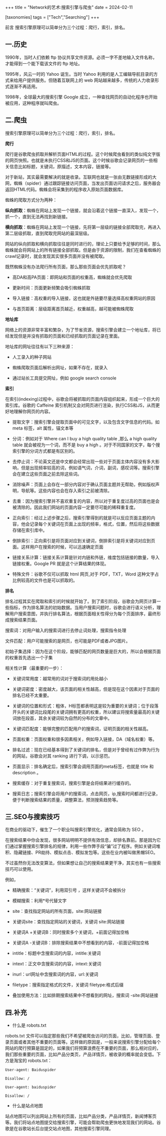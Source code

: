 +++
title = "Network的艺术:搜索引擎与爬虫"
date = 2024-02-11

[taxonomies]
tags = ["Tech","Searching"]
+++

前言 搜索引擎原理可以简单分为三个过程：爬行，索引，排名。
<!-- more -->
## 一.历史

1990年，当时人们依赖 ftp 协议共享文件资源。必须一字不差地输入文件名称，才能得到一个能下载该文件的 ftp 地址。

1995年，风云一时的 Yahoo 诞生。当时 Yahoo 利用的是人工编辑导航目录的方式来给用户提供服务。但随着互联网上的 web 网站越来越多，传统的人力收录形式逐渐不再适用。

1998年，全球最大的搜索引擎 Google 成立，一种查找网页的自动化程序也开始被应用，这种程序就叫爬虫。

## 二.爬虫

搜索引擎原理可以简单分为三个过程：爬行，索引，排名。

**爬行**

爬行是谷歌爬虫抓取并解析页面HTML的过程。这个时候爬虫看到的类似纯文字版的网页快照。也就是未执行CSS和JS的页面。这个时候谷歌会记录网页的一些相关信息比如标题，关键词，原描述，文本内容，链接等。

对于新站，其实最需要解决的就是收录。互联网也就是一张由无数链接形成的大网，蜘蛛（spider）通过跟踪链接访问页面，当发出页面访问请求之后，服务器会返回HTML代码。蜘蛛会将采集到的程序收入原始页面数据库。

蜘蛛的爬取方式分为两种：

**纵向抓取**：蜘蛛在网站上发现一个链接，就会沿着这个链接一直深入，发现一个，抓一个，直到无法再找到新链接。

**横向抓取**：蜘蛛在网站上发现一个链接，先将第一层级的链接全部爬取完，再进入第二层级抓取，直到爬取完网站的最深层级。

网站的纵向抓取和横向抓取往往是同时进行的，理论上只要给予足够的时间，那么蜘蛛就会将网站上的所有链接全部抓取。但是由于资源的限制，我们在查看蜘蛛的crawl记录时，就会发现其实很多页面并没有被爬取。

既然蜘蛛没有办法爬行所有页面，那么那些页面会优先抓取呢？

- 高DA和高PA页面：即网站和页面的权重高，蜘蛛就会优先爬取

- 更新时间：页面更新频繁会吸引蜘蛛抓取

- 导入链接：高权重的导入链接，这也就是外链要尽量选择高权重网站的原因

- 与首页距离：层级距离首页越近，权重越高，越可能被蜘蛛爬取

**地址库**

网络上的资源非常丰富和繁杂，为了节省资源，搜索引擎会建立一个地址库，将已经发现但是并没有抓取的页面和已经抓取的页面记录在里面。

地址库的网址往往有以下三种来源：

- 人工录入的种子网站

- 蜘蛛爬取页面后解析出网址，如果不存在，就录入

- 通过站长工具提交网址，例如 google search console

**索引**

在索引(indexing)过程中，谷歌会将被抓取的页面内容组织起来，形成一个巨大的索引库。谷歌的 Caffeine 索引机制又会对网页进行渲染，执行CSS和JS，从而更好地理解你网页的内容。

- 提取文字：搜索引擎会提取页面中的可见文字，以及包含文字信息的代码。如 meta 标签，alt 属性，锚文本等

- 分词：例如对于 Where can I buy a high quality table ,那么 a high quality table 就会被视为一个词，而不是 buy a high 。对于不同国家的文字，每个搜索引擎的分词方式都是有区别的。

- 去停止词：不论英文还是中文都会经常出现一些对于页面主体内容没有多大影响，但是出现频率较高的词，例如语气词，介词，副词，感叹词等。搜索引擎会在建立这些页面之前去除这些词。

- 消除噪声：页面上会存在一部分内容对于确认页面主题并无帮助，例如版权声明，导航等。这些内容也会在存入索引之前被清除。

- 去重：因为搜索引擎并不喜欢重复的内容，所以对于重复度过高的页面也是会被清除的。因此我们网站的页面内容一定要尽可能的稀释重复度。

- 正向索引：经过上述步骤之后，搜索引擎得到的就是可以反应页面主题的内容，他会记录每个关键词在页面上出现的频率，格式，位置，然后将这些数据存储在索引库中。

- 倒排索引：正向索引是将页面对应到关键词，倒排索引是将关键词对应到页面。这样用户在搜索的时候，可以迅速确定页面

- 链接关系计算：链接关系计算是针对内链和外链，维度包括链接的数量，导入链接权重。Google PR 就是这个计算结果的体现。

- 特殊文件：谷歌不仅可以抓取 html 网页,对于 PDF，TXT，Word 这种文字占比例较高的文件也是可以抓取的。

**排名**

排名过程其实在爬取和索引的时候就开始了。到了索引阶段，谷歌会为网页计算一些指标，作为排名算法的初始数据。当用户搜索问题时，谷歌会进行语义分析，理解用户搜索意图，并执行排名算法，根据页面相关性得分为每个页面排序，最终形成搜索结果页面。

搜索词：对用户输入的搜索词进行去停止词处理，搜索指令处理

文件匹配：用户可能搜索的是网页，也可能是PDF或者JPG图片。

初始子集选择：因为在这个阶段，能够匹配的网页数量是巨大的，所以会根据页面的权重首先选出一个子集

相关性计算（最重要的一步）：

- 关键词常用度：越常用的词对于搜索词的用处越小

- 关键词密度：密度越大，该页面的相关性越高，但是现在这个因素对于页面的排名已经不太重要。

- 关键词的位置和形式：粗体，H标签都表明这是较为重要的关键词；位于段落开头的关键词比段尾的关键词拥有更高的权重，所以建议将搜索量最高的关键词放在段首，其余关键词较为自然的分布的文章中。

- 关键词匹配度：能够完整的匹配用户的搜索词，证明页面的相关性越高。

- 页面权重：页面权重和很多因素相关，例如导入链接，DA（域名权重）等。

- 排名过滤：现在已经基本得到了关键词的排名，但是对于曾经有过作弊为行为的网站，谷歌会对其 ranking 进行下调，以示惩罚。

- 页面显示：排名确定后，搜索引擎会调用页面的meta标签，也就是 title 和 description 。

- 搜索缓存：对于重复搜索词，搜索引擎是会将结果进行缓存的。

- 搜索日志；搜索引擎会将用户的搜索词，点击网页，ip,搜索时间都进行记录，便于判断搜索结果的质量，调整算法，预测搜索趋势等。

## 三.SEO与搜索技巧

在商业的驱动下，催生了一个职业叫搜索引擎优化，通常会简称为 SEO 。

在搜索结果中你会发现，很多网站明明不提供有效信息，却排名靠前。那是因为它们通过掌握搜索引擎排名的规律，利用一些作弊手段“骗”过了程序。例如关键词堆积、隐藏链接、PR劫持、模拟点击、模拟发包等。这些在业内被叫做黑帽SEO。

不过虽然你无法改变算法，但如果想让自己的搜索结果更干净，其实也有一些搜索技巧可以使用。

例如，

- 精确搜索：“关键词”，利用双引号 ，这样关键词不会被拆分

- 模糊搜索：利用*号代替文字

- site：查找指定网站的所有页面，site:网站链接

- 关键词site：查找指定网站的关键词，关键词 site:网站链接

- 关键词A +关键词B：同时搜索多个关键词，+前面记得加空格

- 关键词A -关键词B：排除搜索结果中不想看到的内容，-前面记得加空格

- intitle：标题中含搜索词的内容，intitle:关键词

- intext：正文中含搜索词的内容，intext:关键词

- inurl：url网址中含搜索词的内容，url:关键词

- filetype：搜索指定格式的文件，关键词 filetype:格式后缀

- 叠加使用方法：比如排期搜索结果中不想看到的网址，搜索词 -site:网站链接

## 四.补充

- 什么是 robots.txt

robots.txt 文件可以指定那些我们不希望被爬虫访问的页面，比如，管理页面、登录页面或者其他不重要的页面等。这样做的原因是，一般来说搜索引擎分配给每个网站的爬行预算是固定的，如果我们将预算浪费在不重要的页面，那么相对应的，我们那些重要的页面，比如产品分类页，产品详情页，被收录的概率就会变低。下方是淘宝的 robots.txt：

``` 
User-agent: Baiduspider

Disallow: /

User-agent: baiduspider

Disallow: / 
```

- 什么是站点地图

站点地图可以列出网站上所有的页面，比如产品分类，产品详情页，新闻博客页等。我们将站点地图提交给搜索引擎，可能会帮助爬虫更快地发现我们的网站。谷歌是在谷歌站长后台提交站点地图，其他搜索引擎同理。

